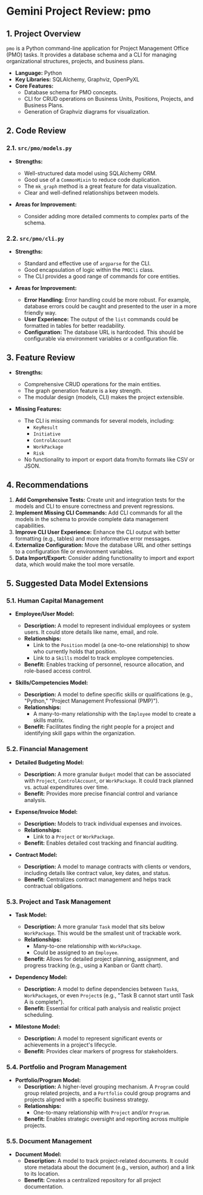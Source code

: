 # Gemini Project Review: pmo

## 1. Project Overview

`pmo` is a Python command-line application for Project Management Office (PMO) tasks. It provides a database schema and a CLI for managing organizational structures, projects, and business plans.

- **Language:** Python
- **Key Libraries:** SQLAlchemy, Graphviz, OpenPyXL
- **Core Features:**
    - Database schema for PMO concepts.
    - CLI for CRUD operations on Business Units, Positions, Projects, and Business Plans.
    - Generation of Graphviz diagrams for visualization.

## 2. Code Review

### 2.1. `src/pmo/models.py`

- **Strengths:**
    - Well-structured data model using SQLAlchemy ORM.
    - Good use of a `CommonMixin` to reduce code duplication.
    - The `mk_graph` method is a great feature for data visualization.
    - Clear and well-defined relationships between models.

- **Areas for Improvement:**
    - Consider adding more detailed comments to complex parts of the schema.

### 2.2. `src/pmo/cli.py`

- **Strengths:**
    - Standard and effective use of `argparse` for the CLI.
    - Good encapsulation of logic within the `PMOCli` class.
    - The CLI provides a good range of commands for core entities.

- **Areas for Improvement:**
    - **Error Handling:** Error handling could be more robust. For example, database errors could be caught and presented to the user in a more friendly way.
    - **User Experience:** The output of the `list` commands could be formatted in tables for better readability.
    - **Configuration:** The database URL is hardcoded. This should be configurable via environment variables or a configuration file.

## 3. Feature Review

- **Strengths:**
    - Comprehensive CRUD operations for the main entities.
    - The graph generation feature is a key strength.
    - The modular design (models, CLI) makes the project extensible.

- **Missing Features:**
    - The CLI is missing commands for several models, including:
        - `KeyResult`
        - `Initiative`
        - `ControlAccount`
        - `WorkPackage`
        - `Risk`
    - No functionality to import or export data from/to formats like CSV or JSON.

## 4. Recommendations

1.  **Add Comprehensive Tests:** Create unit and integration tests for the models and CLI to ensure correctness and prevent regressions.
2.  **Implement Missing CLI Commands:** Add CLI commands for all the models in the schema to provide complete data management capabilities.
3.  **Improve CLI User Experience:** Enhance the CLI output with better formatting (e.g., tables) and more informative error messages.
4.  **Externalize Configuration:** Move the database URL and other settings to a configuration file or environment variables.
5.  **Data Import/Export:** Consider adding functionality to import and export data, which would make the tool more versatile.

## 5. Suggested Data Model Extensions

### 5.1. Human Capital Management

*   **Employee/User Model:**
    *   **Description:** A model to represent individual employees or system users. It could store details like name, email, and role.
    *   **Relationships:**
        *   Link to the `Position` model (a one-to-one relationship) to show who currently holds that position.
        *   Link to a `Skills` model to track employee competencies.
    *   **Benefit:** Enables tracking of personnel, resource allocation, and role-based access control.

*   **Skills/Competencies Model:**
    *   **Description:** A model to define specific skills or qualifications (e.g., "Python," "Project Management Professional (PMP)").
    *   **Relationships:**
        *   A many-to-many relationship with the `Employee` model to create a skills matrix.
    *   **Benefit:** Facilitates finding the right people for a project and identifying skill gaps within the organization.

### 5.2. Financial Management

*   **Detailed Budgeting Model:**
    *   **Description:** A more granular `Budget` model that can be associated with `Project`, `ControlAccount`, or `WorkPackage`. It could track planned vs. actual expenditures over time.
    *   **Benefit:** Provides more precise financial control and variance analysis.

*   **Expense/Invoice Model:**
    *   **Description:** Models to track individual expenses and invoices.
    *   **Relationships:**
        *   Link to a `Project` or `WorkPackage`.
    *   **Benefit:** Enables detailed cost tracking and financial auditing.

*   **Contract Model:**
    *   **Description:** A model to manage contracts with clients or vendors, including details like contract value, key dates, and status.
    *   **Benefit:** Centralizes contract management and helps track contractual obligations.

### 5.3. Project and Task Management

*   **Task Model:**
    *   **Description:** A more granular `Task` model that sits below `WorkPackage`. This would be the smallest unit of trackable work.
    *   **Relationships:**
        *   Many-to-one relationship with `WorkPackage`.
        *   Could be assigned to an `Employee`.
    *   **Benefit:** Allows for detailed project planning, assignment, and progress tracking (e.g., using a Kanban or Gantt chart).

*   **Dependency Model:**
    *   **Description:** A model to define dependencies between `Task`s, `WorkPackage`s, or even `Project`s (e.g., "Task B cannot start until Task A is complete").
    *   **Benefit:** Essential for critical path analysis and realistic project scheduling.

*   **Milestone Model:**
    *   **Description:** A model to represent significant events or achievements in a project's lifecycle.
    *   **Benefit:** Provides clear markers of progress for stakeholders.

### 5.4. Portfolio and Program Management

*   **Portfolio/Program Model:**
    *   **Description:** A higher-level grouping mechanism. A `Program` could group related projects, and a `Portfolio` could group programs and projects aligned with a specific business strategy.
    *   **Relationships:**
        *   One-to-many relationship with `Project` and/or `Program`.
    *   **Benefit:** Enables strategic oversight and reporting across multiple projects.

### 5.5. Document Management

*   **Document Model:**
    *   **Description:** A model to track project-related documents. It could store metadata about the document (e.g., version, author) and a link to its location.
    *   **Benefit:** Creates a centralized repository for all project documentation.
